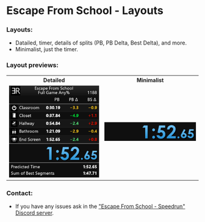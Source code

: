 # Escape From School - Layouts
### Layouts:
- Datailed, timer, details of splits (PB, PB Delta, Best Delta), and more. 
- Minimalist, just the timer.
### Layout previews:
<table style="margin-left: auto; margin-right: auto;">
  <tr>
    <th>
      Detailed
    </td>
    <th>
      Minimalist
    </td>
  </tr>
  <tr>
    <td>
      <img src="previews/layout_detailed_preview.png" alt="Detailed"></img>
    </td>
    <td>
      <img src="previews/layout_minimalist_preview.png" alt="Minimalist"></img>
    </td>
  </tr>
</table>

### Contact:
- If you have any issues ask in the ["Escape From School - Speedrun" Discord server](https://discord.gg/PMTxSJWYTs).
